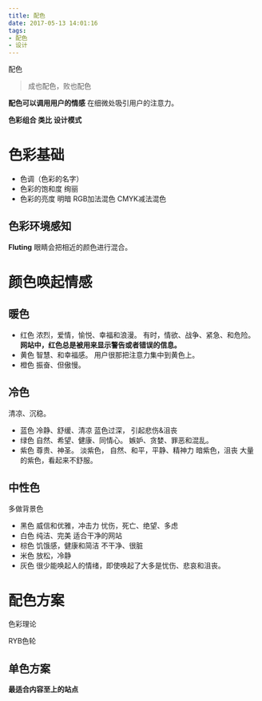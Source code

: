 ```yaml
---
title: 配色
date: 2017-05-13 14:01:16
tags: 
- 配色
- 设计
---
```


配色
<!--more-->

> 成也配色，败也配色

**配色可以调用用户的情感**
在细微处吸引用户的注意力。

**色彩组合 类比 设计模式**

# 色彩基础
- 色调（色彩的名字）
- 色彩的饱和度 绚丽
- 色彩的亮度 明暗
RGB加法混色
CMYK减法混色
## 色彩环境感知

**Fluting** 眼睛会把相近的颜色进行混合。
# 颜色唤起情感
## 暖色
- 红色
    浓烈，爱情，愉悦、幸福和浪漫。
    有时，情欲、战争、紧急、和危险。
**网站中，红色总是被用来显示警告或者错误的信息。**
- 黄色
    智慧、和幸福感。
    用户很那把注意力集中到黄色上。
- 橙色
    振奋、但傲慢。
## 冷色
清凉、沉稳。
- 蓝色
    冷静、舒缓、清凉
    蓝色过深， 引起悲伤&沮丧
- 绿色
    自然、希望、健康、同情心。
    嫉妒、贪婪、罪恶和混乱。
- 紫色
    尊贵、神圣。
    淡紫色， 自然、和平，平静、精神力
    暗紫色，沮丧
    大量的紫色，看起来不舒服。
## 中性色
多做背景色
- 黑色
    威信和优雅，冲击力
    忧伤，死亡、绝望、多虑
- 白色
    纯洁、完美
    适合干净的网站
- 棕色
    饥饿感，健康和简洁
    不干净、很脏
- 米色
    放松，冷静
- 灰色
    很少能唤起人的情绪，即使唤起了大多是忧伤、悲哀和沮丧。
# 配色方案
色彩理论

RYB色轮

## 单色方案
**最适合内容至上的站点**




